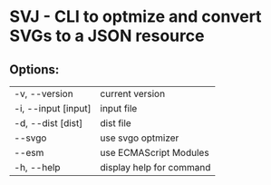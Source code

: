 # SVJ - CLI to optmize and convert SVGs to a JSON resource
## Options:

<table>
  <tr><td>-v, --version</td><td>current version</td></tr>
  <tr><td>-i, --input [input]</td><td>input file</td></tr>
  <tr><td>-d, --dist [dist]</td><td>dist file</td></tr>
  <tr><td>--svgo</td><td>use svgo optmizer</td></tr>
  <tr><td>--esm</td><td>use ECMAScript Modules</td></tr>
  <tr><td>-h, --help</td><td>display help for command</td></tr>
</table>

